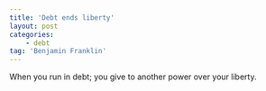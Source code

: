 ```yaml
---
title: 'Debt ends liberty'
layout: post
categories:
    - debt
tag: 'Benjamin Franklin'
---
```


When you run in debt; you give to another power over your liberty.